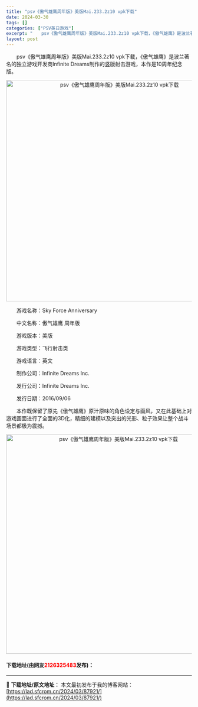 ```yaml
---
title: "psv《傲气雄鹰周年版》美版Mai.233.2z10 vpk下载"
date: 2024-03-30
tags: []
categories: ["PSV英日游戏"]
excerpt: "　　psv《傲气雄鹰周年版》美版Mai.233.2z10 vpk下载，《傲气雄鹰》是波兰著名的独立游戏开发商Infinite Dreams制作的竖版射击游戏，本作是10周年纪念版。 　　游戏名称：Sky Force Anniversary 　　中文名称：傲气雄鹰 周年版 　　游戏版本：美版 　　游戏&hellip;"
layout: post
---
```


 <p>　　psv《傲气雄鹰周年版》美版Mai.233.2z10 vpk下载，《傲气雄鹰》是波兰著名的独立游戏开发商Infinite Dreams制作的竖版射击游戏，本作是10周年纪念版。</p> <p align="center"><img align="" border="0" src="https://lad.sfcrom.cn/wp-content/uploads/2024/03/20240330_66077911f038f.png" width="599" alt="psv《傲气雄鹰周年版》美版Mai.233.2z10 vpk下载" /></p> <p>　　游戏名称：Sky Force Anniversary</p> <p>　　中文名称：傲气雄鹰 周年版</p> <p>　　游戏版本：美版</p> <p>　　游戏类型：飞行射击类</p> <p>　　游戏语言：英文</p> <p>　　制作公司：Infinite Dreams Inc.</p> <p>　　发行公司：Infinite Dreams Inc.</p> <p>　　发行日期：2016/09/06</p> <p>　　本作既保留了原先《傲气雄鹰》原汁原味的角色设定与画风，又在此基础上对游戏画面进行了全面的3D化，精细的建模以及突出的光影、粒子效果让整个战斗场景都极为震撼。</p> <p align="center"><img align="" border="0" src="https://lad.sfcrom.cn/wp-content/uploads/2024/03/20240330_6607791345633.png" width="594" alt="psv《傲气雄鹰周年版》美版Mai.233.2z10 vpk下载" /></p> <p><h4>下载地址(由网友<font color="red">2126325483</font>发布)：</h4></p> 

---
📖 **下载地址/原文地址：** 本文最初发布于我的博客网站：[https://lad.sfcrom.cn/2024/03/87921/](https://lad.sfcrom.cn/2024/03/87921/)
